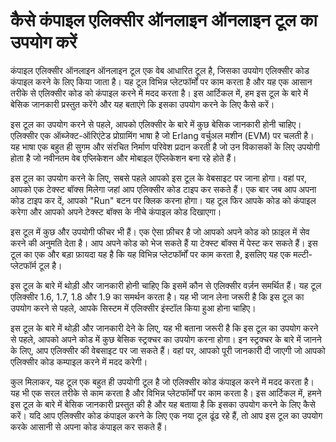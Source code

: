 कैसे कंपाइल एलिक्सीर ऑनलाइन ऑनलाइन टूल का उपयोग करें
====================================================

कंपाइल एलिक्सीर ऑनलाइन ऑनलाइन टूल एक वेब आधारित टूल है, जिसका उपयोग एलिक्सीर कोड कंपाइल करने के लिए किया जाता है। यह टूल विभिन्न प्लेटफॉर्मों पर काम करता है और यह एक आसान तरीके से एलिक्सीर कोड को कंपाइल करने में मदद करता है। इस आर्टिकल में, हम इस टूल के बारे में बेसिक जानकारी प्रस्तुत करेंगे और यह बताएंगे कि इसका उपयोग करने के लिए कैसे करें।

इस टूल का उपयोग करने से पहले, आपको एलिक्सीर के बारे में कुछ बेसिक जानकारी होनी चाहिए। एलिक्सीर एक ऑब्जेक्ट-ऑरिएंटेड प्रोग्रामिंग भाषा है जो Erlang वर्चुअल मशीन (EVM) पर चलती है। यह भाषा एक बहुत ही सुगम और संरचित निर्माण परिवेश प्रदान करती है जो उन विकासकों के लिए उपयोगी होता है जो नवीनतम वेब एप्लिकेशन और मोबाइल ऍप्लिकेशन बना रहे होते हैं।

इस टूल का उपयोग करने के लिए, सबसे पहले आपको इस टूल के वेबसाइट पर जाना होगा। वहां पर, आपको एक टेक्स्ट बॉक्स मिलेगा जहां आप एलिक्सीर कोड टाइप कर सकते हैं। एक बार जब आप अपना कोड टाइप कर दें, आपको "Run" बटन पर क्लिक करना होगा। यह टूल फिर आपके कोड को कंपाइल करेगा और आपको अपने टेक्स्ट बॉक्स के नीचे कंपाइल कोड दिखाएगा।

इस टूल में कुछ और उपयोगी फीचर भी हैं। एक ऐसा फ़ीचर है जो आपको अपने कोड को फ़ाइल में सेव करने की अनुमति देता है। आप अपने कोड को भेज सकते हैं या टेक्स्ट बॉक्स में पेस्ट कर सकते हैं। इस टूल का एक और बड़ा फ़ायदा यह है कि यह विभिन्न प्लेटफॉर्मों पर काम करता है, इसलिए यह एक मल्टी-प्लेटफॉर्म टूल है।

इस टूल के बारे में थोड़ी और जानकारी होनी चाहिए कि इसमें कौन से एलिक्सीर वर्ज़न समर्थित हैं। यह टूल एलिक्सीर 1.6, 1.7, 1.8 और 1.9 का समर्थन करता है। यह भी जान लेना जरूरी है कि इस टूल का उपयोग करने से पहले, आपके सिस्टम में एलिक्सीर इंस्टॉल किया हुआ होना चाहिए।

इस टूल के बारे में थोड़ी और जानकारी देने के लिए, यह भी बताना जरूरी है कि इस टूल का उपयोग करने से पहले, आपको अपने कोड में कुछ बेसिक स्ट्रक्चर का उपयोग करना होगा। इन स्ट्रक्चर के बारे में जानने के लिए, आप एलिक्सीर की वेबसाइट पर जा सकते हैं। वहां पर, आपको पूरी जानकारी दी जाएगी जो आपको एलिक्सीर कोड कम्पाइल करने में मदद करेगी।

कुल मिलाकर, यह टूल एक बहुत ही उपयोगी टूल है जो एलिक्सीर कोड कंपाइल करने में मदद करता है। यह भी एक सरल तरीके से काम करता है और विभिन्न प्लेटफॉर्मों पर काम करता है। इस आर्टिकल में, हमने इस टूल के बारे में बेसिक जानकारी प्रस्तुत की है और यह बताया है कि इसका उपयोग करने के लिए कैसे करें। यदि आप एलिक्सीर कोड कंपाइल करने के लिए एक नया टूल ढूंढ रहे हैं, तो आप इस टूल का उपयोग करके आसानी से अपना कोड कंपाइल कर सकते हैं।